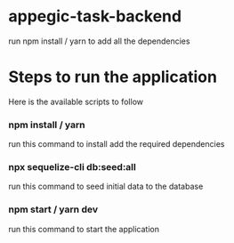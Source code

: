 # appegic-task-backend
run npm install / yarn to add all the dependencies

# Steps to run the application
Here is the available scripts to follow

### npm install / yarn
run this command to install add the required dependencies

### npx sequelize-cli db:seed:all
run this command to seed initial data to the database

### npm start / yarn dev
run this command to start the application
